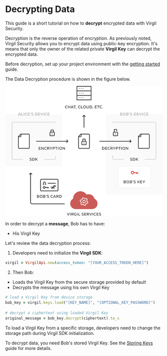 # Decrypting Data

This guide is a short tutorial on how to **decrypt** encrypted data with Virgil Security.

Decryption is the reverse operation of encryption. As previously noted, Virgil Security allows you to encrypt data using public-key encryption. It's means that only the owner of the related private **Virgil Key** can decrypt the encrypted data.

Before decryption, set up your project environment with the [getting started](https://github.com/VirgilSecurity/virgil-sdk-ruby/blob/docs-review/documentation/guides/configuration/client-configuration.md) guide.

The Data Decryption procedure is shown in the figure below.

![Virgil Encryption Intro](https://github.com/VirgilSecurity/virgil-sdk-ruby/blob/docs-review/documentation/img/Encryption_introduction.png "Data decryption")

In order to decrypt a **message**, Bob has to have:
 - His Virgil Key

Let's review the data decryption process:

1. Developers need to initialize the **Virgil SDK**:

```ruby
virgil = VirgilApi.new(access_token: "[YOUR_ACCESS_TOKEN_HERE]")
```

2. Then Bob:

  - Loads the Virgil Key from the secure storage provided by default
  - Decrypts the message using his own Virgil Key

  ```ruby
  # load a Virgil Key from device storage
  bob_key = virgil.keys.load("[KEY_NAME]", "[OPTIONAL_KEY_PASSWORD]")

  # decrypt a ciphertext using loaded Virgil Key
  original_message = bob_key.decrypt(ciphertext).to_s
  ```

To load a Virgil Key from a specific storage, developers need to change the storage path during Virgil SDK initialization.

To decrypt data, you need Bob's stored Virgil Key. See the [Storing Keys](https://github.com/VirgilSecurity/virgil-sdk-ruby/blob/docs-review/documentation/guides/virgil-key/saving-key.md) guide for more details.
